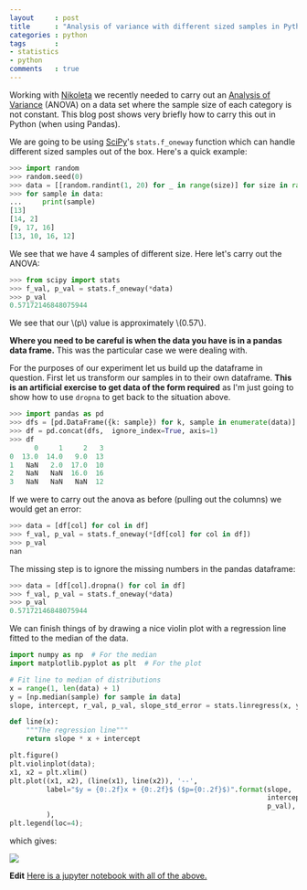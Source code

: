 ```yaml
---
layout     : post
title      : "Analysis of variance with different sized samples in Python"
categories : python
tags       :
- statistics
- python
comments   : true
---
```


Working with [Nikoleta](https://twitter.com/nikoletaglyn) we recently needed to
carry out an [Analysis of
Variance](https://en.wikipedia.org/wiki/Analysis_of_variance) (ANOVA) on a data
set where the sample size of each category is not constant. This blog post shows
very briefly how to carry this out in Python (when using Pandas).

We are going to be using
[SciPy](http://docs.scipy.org/doc/scipy/reference/generated/scipy.stats.f_oneway.html)'s
`stats.f_oneway` function which can handle different sized samples out of the
box. Here's a quick example:

```python
>>> import random
>>> random.seed(0)
>>> data = [[random.randint(1, 20) for _ in range(size)] for size in range(1, 5)]
>>> for sample in data:
...     print(sample)
[13]
[14, 2]
[9, 17, 16]
[13, 10, 16, 12]

```

We see that we have 4 samples of different size. Here let's carry out the
ANOVA:

```python
>>> from scipy import stats
>>> f_val, p_val = stats.f_oneway(*data)
>>> p_val
0.57172146848075944

```

We see that our \\(p\\) value is approximately \\(0.57\\).

**Where you need to be careful is when the data you have is in a pandas data
frame.** This was the particular case we were dealing with.

For the purposes of our experiment let us build up the dataframe in question.
First let us transform our samples in to their own dataframe. **This is an
artificial exercise to get data of the form required** as I'm just going to
show how to use `dropna` to get back to the situation above.

```python
>>> import pandas as pd
>>> dfs = [pd.DataFrame({k: sample}) for k, sample in enumerate(data)]
>>> df = pd.concat(dfs,  ignore_index=True, axis=1)
>>> df
      0     1     2   3
0  13.0  14.0   9.0  13
1   NaN   2.0  17.0  10
2   NaN   NaN  16.0  16
3   NaN   NaN   NaN  12

```

If we were to carry out the anova as before (pulling out the columns) we would
get an error:

```python
>>> data = [df[col] for col in df]
>>> f_val, p_val = stats.f_oneway(*[df[col] for col in df])
>>> p_val
nan

```

The missing step is to ignore the missing numbers in the pandas dataframe:

```python
>>> data = [df[col].dropna() for col in df]
>>> f_val, p_val = stats.f_oneway(*data)
>>> p_val
0.57172146848075944

```

We can finish things of by drawing a nice violin plot with a regression line
fitted to the median of the data.

```python
import numpy as np  # For the median
import matplotlib.pyplot as plt  # For the plot

# Fit line to median of distributions
x = range(1, len(data) + 1)
y = [np.median(sample) for sample in data]
slope, intercept, r_val, p_val, slope_std_error = stats.linregress(x, y)

def line(x):
    """The regression line"""
    return slope * x + intercept

plt.figure()
plt.violinplot(data);
x1, x2 = plt.xlim()
plt.plot((x1, x2), (line(x1), line(x2)), '--',
         label="$y = {0:.2f}x + {0:.2f}$ ($p={0:.2f}$)".format(slope,
                                                               intercept,
                                                               p_val),
         ),
plt.legend(loc=4);
```

which gives:

![]({{site.baseurl}}/assets/images/regression_anova.svg)

**Edit** [Here is a jupyter notebook with all of the
above.]({{site.baseurl}}/assets/code/Analysis%20of%20variance%20with%20different%20sized%20samples%20in%20Python.ipynb)
